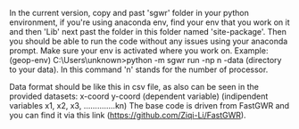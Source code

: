 In the current version, copy and past 'sgwr' folder in your python environment, if you're using anaconda env, find your env that you work on it and then 'Lib' next past the folder in this folder named 'site-package'. Then you should be able to run the code without any issues using your anaconda prompt. Make sure your env is activated where you work on. Example: (geop-env) C:\Users\unknown>python -m sgwr run -np n -data (directory to your data). In this command 'n' stands for the number of processor. 

Data format should be like this in csv file, as also can be seen in the provided datasets: 
x-coord   y-coord   (dependent variable) (indipendent variables x1, x2, x3, ..............kn) 
The base code is driven from FastGWR and you can find it via this link (https://github.com/Ziqi-Li/FastGWR). 

